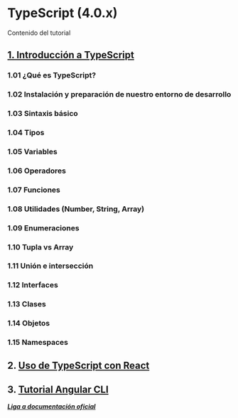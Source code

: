 # TypeScript (4.0.x) 

Contenido del tutorial
## [1. Introducción a TypeScript](./modulo01.md)
### 1.01 ¿Qué es TypeScript?
### 1.02 Instalación y preparación de nuestro entorno de desarrollo
### 1.03 Sintaxis básico
### 1.04 Tipos
### 1.05 Variables
### 1.06 Operadores
### 1.07 Funciones
### 1.08 Utilidades (Number, String, Array)
### 1.09 Enumeraciones
### 1.10 Tupla vs Array
### 1.11 Unión e intersección
### 1.12 Interfaces
### 1.13 Clases
### 1.14 Objetos
### 1.15 Namespaces

## 2. [Uso de TypeScript con React](./modulo02.md)

## 3. [Tutorial Angular CLI](../../angular/docs/temario.md)

[***Liga a documentación oficial***](https://www.typescriptlang.org/docs/handbook/intro.html)

